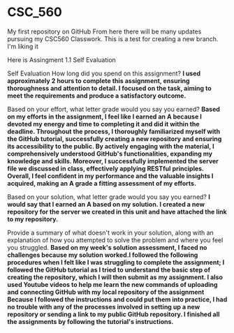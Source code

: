 # CSC_560
My first repository on GitHub
From here there will be many updates pursuing my CSC560 Classwork. 
This is a test for creating a new branch. I'm liking it 

Here is Assingment 1.1 Self Evaluation


Self Evaluation
How long did you spend on this assignment?
**I  used approximately 2 hours to complete this assignment, ensuring thoroughness and attention to detail. I focused on the task, aiming to meet the requirements and produce a satisfactory outcome.**

Based on your effort, what letter grade would you say you earned?
**Based on my efforts in the assignment, I feel like I earned an A because I devoted my energy and time to completing it and did it within the deadline. Throughout the process, I thoroughly familiarized myself with the GitHub tutorial, successfully creating a new repository and ensuring its accessibility to the public. By actively engaging with the material, I comprehensively understood GitHub's functionalities, expanding my knowledge and skills. Moreover, I successfully implemented the server file we discussed in class, effectively applying RESTful principles. Overall, I feel confident in my performance and the valuable insights I acquired, making an A grade a fitting assessment of my efforts.**

Based on your solution, what letter grade would you say you earned?
**I would say that I earned an A based on my solution. I created a new repository for the server we created in this unit and have attached the link to my repository.**

Provide a summary of what doesn't work in your solution, along with an explanation of how you attempted to solve the problem and where you feel you struggled.
**Based on my week's solution assessment, I faced no challenges because my solution worked.I followed the following procedures when I felt like I was struggling to complete the assignment; I followed the GitHub tutorial as I tried to understand the basic step of creating the repository, which I will then submit as my assignment. I also used Youtube videos to help me learn the new commands of uploading and connecting GitHub with my local repository of the assignment 
Because I followed the instructions and could put them into practice, I had no trouble with any of the processes involved in setting up a new repository or sending a link to my public GitHub repository. I finished all the assignments by following the tutorial's instructions.**

